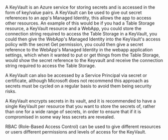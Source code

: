 A KeyVault is an Azure service for storing secrets and is accessed in the form of key/value pairs. A KeyVault can be used to give out secret references to an app's Managed Identity, this allows the app to access other resources. An example of this would be if you had a Table Storage resource, a KeyVault resource and a WebApp, you could store the connection string required to access the Table Storage in a KeyVault, you could then give the WebApp's Managed Identity into the KeyVault's access policy with the secret Get permission, you could then give a secret reference to the WebApp's Managed Identity in the webapp application settings, which when it wanted to put or get things from the Table Storage, would show the secret reference to the Keyvault and receive the connection string required to access the Table Storage.

A KeyVault can also be accessed by a Service Principal via secret or certificate, although Microsoft does not recommend this approach as secrets must be cycled on a regular basis to avoid them being security risks.

A KeyVault encrypts secrets in its vault, and it is recommended to have a single KeyVault per resource that you want to store the secrets of, rather than one for a wide range of secrets, in order to ensure that if it is compromised in some way less secrets are revealed.

RBAC (Role-Based Access Control) can be used to give different resources or users different permissions and levels of access for the KeyVault.